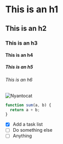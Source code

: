 # This is an h1

## This is an h2

### This is an h3

#### This is an h4

##### This is an h5

###### This is an h6

![Nyantocat](https://octodex.github.com/nyantocat/)

```javascript
function sum(a, b) {
  return a + b;
}
```

- [X] Add a task list
- [ ] Do something else
- [ ] Anything 
